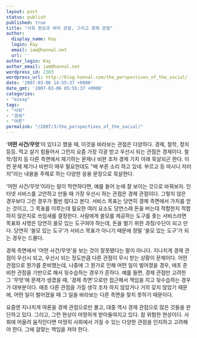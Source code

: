 ```yaml
---
layout: post
status: publish
published: true
title: "사회 현상과 여러 관점, 그리고 경제 관점"
author:
  display_name: Kay
  login: Kay
  email: iam@hannal.net
  url: ''
author_login: Kay
author_email: iam@hannal.net
wordpress_id: 2303
wordpress_url: http://blog.hannal.com/the_perspectives_of_the_social/
date: '2007-03-06 14:55:37 +0900'
date_gmt: '2007-03-06 05:55:37 +0900'
categories:
- "essay"
tags:
- "사회"
- "경제"
- "여론"
permalink: "/2007/3/the_perspectives_of_the_social/"
---
```

<p>'<strong>어떤 사건/무엇</strong>'이 있다고 했을 때, 이것을 바라보는 관점은 다양하다. 경제, 철학, 정치 등등. 먹고 살기 힘들어서 그런지 요즘 가장 각광 받고 우선시 되는 관점은 경제이다. 철학/정치 등 다른 측면에서 제기하는 문제나 비판 조차 경제 기치 아래 묵살되곤 한다. 이런 문제 제기나 비판이 매우 필요한데도 "배 부른 소리 하고 있네. 부르고 등 따시니 저러지"라는 내용을 주제로 하는 다양한 응용 문장으로 묵살한다.</p>
<p>'어떤 사건/무엇'이라는 말이 막연하다면, 예를 들어 눈에 잘 보이는 것으로 바꿔보자. 인터넷 서비스를 고안하고 만들 때 가장 우선시 하는 관점은 경제 관점이다. 그렇지 않은 경우보다 그런 경우가 훨씬 많다고 본다. 서비스 목표는 당연히 경제 측면에서 가치를 얻는 것이고, 그 목표를 이루는데 필요한 여러 요소도 당연스레 돈을 버는데 적합한지 적합하지 않은지로 쓰임새를 결정한다. 사람에게 쓸모를 제공하는 도구를 좇는 서비스라면 목표와 사명은 당연히 쓸모 있는 도구여야 하는데, 돈을 벌기 위한 과정/수단이 되고 만다. 당연히 '쓸모 있는 도구'가 서비스 목표가 아니기 때문에 정말 '쓸모 있는 도구'가 되는 경우는 드물다.</p>
<p>경제 측면에서 '어떤 사건/무엇'을 보는 것이 잘못됐다는 말이 아니다. 지나치게 경제 관점이 우선시 되고, 우선시 되는 정도만큼 다른 관점이 무시 받는 상황이 문제이다. 어떤 관점으로 뭔가를 준비했는데, 나중에 그 뭔가로 인해 어떤 일이 벌어졌을 경우, 애초 준비한 관점을 기반으로 해서 뒷수습하는 경우가 흔하다. 예를 들면, 경제 관점만 고려한 그 '무엇'에 문제가 생겼을 때, '경제 측면'으로만 접근해서 책임을 지고 뒷수습하는 경우가 대부분이다. 애초 다른 관점을 가질 생각 조차 하지 않았거나 거의 갖지 않았기 때문에, 어떤 일이 벌어졌을 때 그 일을 바라보는 다른 측면을 찾지 못하기 때문이다.</p>
<p>요즘엔 지나치게 여론을 경제 관점으로만 몰고, 대중 역시 경제 관점으로 많은 것들을 판단하고 있다. 그리고, 그런 현상이 마땅하게 받아들여지고 있다. 참 위험한 현상이다. 사회에 어울려 움직인다면 마땅히 사회에서 가질 수 있는 다양한 관점을 인지하고 고려해야 한다. 그에 걸맞는 책임을 져야 한다.</p>
